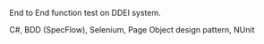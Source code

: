 End to End function test on DDEI system.

C#, BDD (SpecFlow), Selenium, Page Object design pattern, NUnit